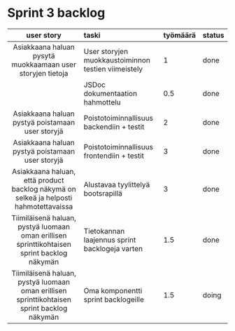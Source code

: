 # Sprint 3 backlog

| user story | taski | työmäärä | status |
| :-----------:|:-----------| :------| :------|
| Asiakkaana haluan pysytä muokkaamaan user storyjen tietoja | User storyjen muokkaustoiminnon testien viimeistely | 1 | done |
|              | JSDoc dokumentaation hahmottelu  | 0.5 | done |
| Asiakkaana haluan pystyä poistamaan user storyjä | Poistotoiminnallisuus backendiin + testit  | 2 | done |
| Asiakkaana haluan pystyä poistamaan user storyjä | Poistotoiminnallisuus frontendiin + testit  | 3 | done |
| Asiakkaana haluan, että product backlog näkymä on selkeä ja helposti hahmotettavaissa | Alustavaa tyylittelyä bootsrapillä  | 3 | done |
| Tiimiläisenä haluan, pystyä luomaan oman erillisen sprinttikohtaisen sprint backlog näkymän | Tietokannan laajennus sprint backlogeja varten  | 1.5 | done |
| Tiimiläisenä haluan, pystyä luomaan oman erillisen sprinttikohtaisen sprint backlog näkymän | Oma komponentti sprint backlogeille  | 1.5 | doing |
